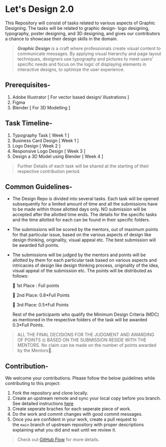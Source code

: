 # Let's Design 2.0 


This Repository will consist of tasks related to various aspects of Graphic Designing. The tasks will be related to graphic design- logo designing, typography, poster designing, and 3D designing, and gives our contributors a chance to showcase their design skills in the domain.

> ***Graphic Design*** is a craft where professionals create visual content to communicate messages. By applying visual hierarchy and page layout techniques, designers use typography and pictures to meet users’ specific needs and focus on the logic of displaying elements in interactive designs, to optimize the user experience.
> 

## Prerequisites-

1. Adobe Illustrator  [ For vector based design/ illustrations  ]
2. Figma
3. Blender [ For 3D Modelling ]

## Task Timeline-

1. Typography Task  [ Week 1 ]
2. Business Card Design  [ Week 1 ]
3. Logo Design  [ Week 2 ]
4. Responsive Logo Design  [ Week 3 ]
5. Design a 3D Model using Blender  [ Week 4 ]

> Further Details of each task will be shared at the starting of their respective contribution period.
> 

## Common Guidelines-

- The Design Repo is divided into several tasks. Each task will be opened subsequently for a limited amount of time and all the submissions have to be made within those allotted days only. NO submission will be accepted after the allotted time ends. The details for the specific tasks and the time allotted for each can be found in their specific folders.
- The submissions will be scored by the mentors, out of maximum points for that particular issue, based on the various aspects of design like design thinking, originality, visual appeal etc. The best submission will be awarded full points.
- The submissions will be judged by the mentors and points will be allotted by them for each particular task based on various aspects and intricacies of design like design thinking process, originality of the idea, visual appeal of the submission etc. The points will be distributed as follows:
    
    🥇 1st Place : Full points
    
    🥈 2nd Place: 0.8*Full Points
    
    🥉 3rd Place: 0.5*Full Points
    
    Rest of the participants who qualify the Minimum Design Criteria (MDC) as mentioned in the respective folders of the task will be awarded 0.3*Full Points.
    
> ALL THE FINAL DECISIONS FOR THE JUDGMENT AND AWARDING OF POINTS ⚖️ BASED ON THE SUBMISSION RESIDE WITH THE MENTORS. No claim can be made on the number of points awarded by the Mentors🙂.
> 

## **Contribution-**

We welcome your contributions. Please follow the below guidelines while contributing to this project:

1. Fork the repository and clone locally.
2. Create an upstream remote and sync your local copy before you branch. See detailed instructions [here](https://help.github.com/articles/syncing-a-fork)
3. Create seperate braches for each seperate piece of work.
4. Do the work and commit changes with good commit messages.
5. Once you are confident in your work, create a pull request to the `main` branch of upstream repository with proper descriptions explaining what you did and wait until we review it.

> Check out [GitHub Flow](https://guides.github.com/introduction/flow/) for more details.
>
